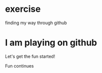 # exercise
finding my way through github
<html>
  <body>
    <h1>I am playing on github</h1>
    <p>Let's get the fun started!</p>
    <p>Fun continues</p>
    <testing if this paragraph remains after merging both branches: main and second branch</p>
  </body>
</html>
